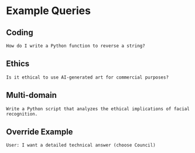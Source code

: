 # Example Queries

## Coding
```
How do I write a Python function to reverse a string?
```

## Ethics
```
Is it ethical to use AI-generated art for commercial purposes?
```

## Multi-domain
```
Write a Python script that analyzes the ethical implications of facial recognition.
```

## Override Example
```
User: I want a detailed technical answer (choose Council)
```
